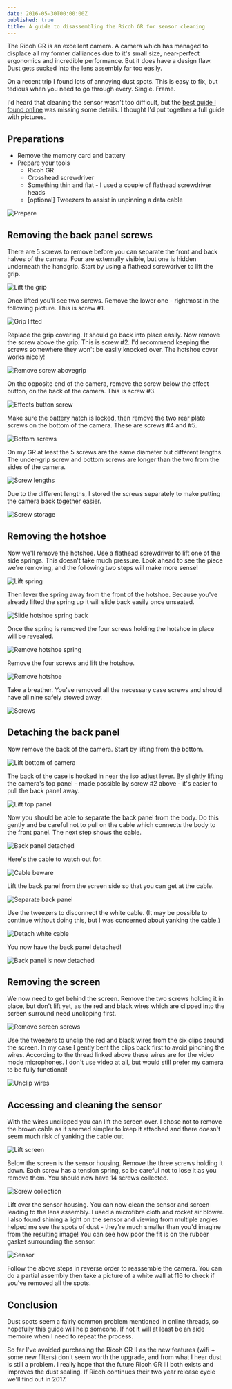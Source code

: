 ```yaml
---
date: 2016-05-30T00:00:00Z
published: true
title: A guide to disassembling the Ricoh GR for sensor cleaning
---
```


The Ricoh GR is an excellent camera. A camera which has managed to displace all my former dalliances due to it's small size, near-perfect ergonomics and incredible performance. But it does have a design flaw. Dust gets sucked into the lens assembly far too easily.

On a recent trip I found lots of annoying dust spots. This is easy to fix, but tedious when you need to go through every. Single. Frame.

I'd heard that cleaning the sensor wasn't too difficult, but the [best guide I found online](http://www.pentaxforums.com/forums/161-ricoh-gr/261769-disassembling-gr-sensor-cleaning.html) was missing some details. I thought I'd put together a full guide with pictures.

## Preparations

- Remove the memory card and battery
- Prepare your tools
    - Ricoh GR
    - Crosshead screwdriver
    - Something thin and flat - I used a couple of flathead screwdriver heads
    - [optional] Tweezers to assist in unpinning a data cable

![Prepare](/img/IMG_20160131_123309.jpg)

## Removing the back panel screws

There are 5 screws to remove before you can separate the front and back halves of the camera. Four are externally visible, but one is hidden underneath the handgrip. Start by using a flathead screwdriver to lift the grip.

![Lift the grip](/img/IMG_20160131_123459.jpg)

Once lifted you'll see two screws. Remove the lower one - rightmost in the following picture. This is screw #1.

![Grip lifted](/img/IMG_20160131_123552.jpg)

Replace the grip covering. It should go back into place easily. Now remove the screw above the grip. This is screw #2. I'd recommend keeping the screws somewhere they won't be easily knocked over. The hotshoe cover works nicely!

![Remove screw abovegrip](/img/IMG_20160131_123721.jpg)

On the opposite end of the camera, remove the screw below the effect button, on the back of the camera. This is screw #3.

![Effects button screw](/img/IMG_20160131_123803.jpg)

Make sure the battery hatch is locked, then remove the two rear plate screws on the bottom of the camera. These are screws #4 and #5.

![Bottom screws](/img/IMG_20160131_123946.jpg)

On my GR at least the 5 screws are the same diameter but different lengths. The under-grip screw and bottom screws are longer than the two from the sides of the camera.

![Screw lengths](/img/IMG_20160131_124244.jpg)

Due to the different lengths, I stored the screws separately to make putting the camera back together easier.

![Screw storage](/img/IMG_20160131_124331.jpg)

## Removing the hotshoe

Now we'll remove the hotshoe. Use a flathead screwdriver to lift one of the side springs. This doesn't take much pressure. Look ahead to see the piece we're removing, and the following two steps will make more sense!

![Lift spring](/img/IMG_20160131_124543.jpg)

Then lever the spring away from the front of the hotshoe. Because you've already lifted the spring up it will slide back easily once unseated.

![Slide hotshoe spring back](/img/IMG_20160131_124657.jpg)

Once the spring is removed the four screws holding the hotshoe in place will be revealed.

![Remove hotshoe spring](/img/IMG_20160131_124735.jpg)

Remove the four screws and lift the hotshoe.

![Remove hotshoe](/img/IMG_20160131_124823.jpg)

Take a breather. You've removed all the necessary case screws and should have all nine safely stowed away.
 
![Screws](/img/IMG_20160131_124855.jpg)

## Detaching the back panel

Now remove the back of the camera. Start by lifting from the bottom.

![Lift bottom of camera](/img/IMG_20160131_124920.jpg)

The back of the case is hooked in near the iso adjust lever. By slightly lifting the camera's top panel - made possible by screw #2 above - it's easier to pull the back panel away.

![Lift top panel](/img/IMG_20160131_125000.jpg)

Now you should be able to separate the back panel from the body. Do this gently and be careful not to pull on the cable which connects the body to the front panel. The next step shows the cable.

![Back panel detached](/img/IMG_20160131_125035.jpg)

Here's the cable to watch out for.

![Cable beware](/img/IMG_20160131_125048.jpg)

Lift the back panel from the screen side so that you can get at the cable.

![Separate back panel](/img/IMG_20160131_125107.jpg)

Use the tweezers to disconnect the white cable. (It may be possible to continue without doing this, but I was concerned about yanking the cable.)

![Detach white cable](/img/IMG_20160131_125201.jpg)

You now have the back panel detached!

![Back panel is now detached](/img/IMG_20160131_125213.jpg)

## Removing the screen

We now need to get behind the screen. Remove the two screws holding it in place, but don't lift yet, as the red and black wires which are clipped into the screen surround need unclipping first.

![Remove screen screws](/img/IMG_20160131_125747.jpg)

Use the tweezers to unclip the red and black wires from the six clips around the screen. In my case I gently bent the clips back first to avoid pinching the wires. According to the thread linked above these wires are for the video mode microphones. I don't use video at all, but would still prefer my camera to be fully functional!

![Unclip wires](/img/IMG_20160131_130538.jpg)

## Accessing and cleaning the sensor

With the wires unclipped you can lift the screen over. I chose not to remove the brown cable as it seemed simpler to keep it attached and there doesn't seem much risk of yanking the cable out.

![Lift screen](/img/IMG_20160131_130701.jpg)

Below the screen is the sensor housing. Remove the three screws holding it down. Each screw has a tension spring, so be careful not to lose it as you remove them. You should now have 14 screws collected.

![Screw collection](/img/IMG_20160131_130952.jpg)

Lift over the sensor housing. You can now clean the sensor and screen leading to the lens assembly. I used a microfibre cloth and rocket air blower. I also found shining a light on the sensor and viewing from multiple angles helped me see the spots of dust - they're much smaller than you'd imagine from the resulting image! You can see how poor the fit is on the rubber gasket surrounding the sensor.

![Sensor](/img/IMG_20160131_140812.jpg)

Follow the above steps in reverse order to reassemble the camera. You can do a partial assembly then take a picture of a white wall at f16 to check if you've removed all the spots.

## Conclusion

Dust spots seem a fairly common problem mentioned in online threads, so hopefully this guide will help someone. If not it will at least be an aide memoire when I need to repeat the process.

So far I've avoided purchasing the Ricoh GR II as the new features (wifi + some new filters) don't seem worth the upgrade, and from what I hear dust is still a problem. I really hope that the future Ricoh GR III both exists and improves the dust sealing. If Ricoh continues their two year release cycle we'll find out in 2017.
